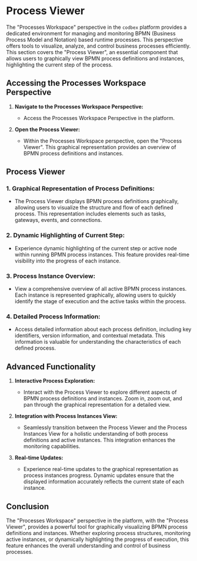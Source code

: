 # Process Viewer

The "Processes Workspace" perspective in the `codbex` platform provides a dedicated environment for managing and monitoring BPMN (Business Process Model and Notation) based runtime processes. This perspective offers tools to visualize, analyze, and control business processes efficiently. This section covers the "Process Viewer", an essential component that allows users to graphically view BPMN process definitions and instances, highlighting the current step of the process.

## Accessing the Processes Workspace Perspective

1. **Navigate to the Processes Workspace Perspective:**
   - Access the Processes Workspace Perspective in the platform.

2. **Open the Process Viewer:**
   - Within the Processes Workspace perspective, open the "Process Viewer". This graphical representation provides an overview of BPMN process definitions and instances.

## Process Viewer

### 1. **Graphical Representation of Process Definitions:**
   - The Process Viewer displays BPMN process definitions graphically, allowing users to visualize the structure and flow of each defined process. This representation includes elements such as tasks, gateways, events, and connections.

### 2. **Dynamic Highlighting of Current Step:**
   - Experience dynamic highlighting of the current step or active node within running BPMN process instances. This feature provides real-time visibility into the progress of each instance.

### 3. **Process Instance Overview:**
   - View a comprehensive overview of all active BPMN process instances. Each instance is represented graphically, allowing users to quickly identify the stage of execution and the active tasks within the process.

### 4. **Detailed Process Information:**
   - Access detailed information about each process definition, including key identifiers, version information, and contextual metadata. This information is valuable for understanding the characteristics of each defined process.

## Advanced Functionality

1. **Interactive Process Exploration:**
   - Interact with the Process Viewer to explore different aspects of BPMN process definitions and instances. Zoom in, zoom out, and pan through the graphical representation for a detailed view.

2. **Integration with Process Instances View:**
   - Seamlessly transition between the Process Viewer and the Process Instances View for a holistic understanding of both process definitions and active instances. This integration enhances the monitoring capabilities.

3. **Real-time Updates:**
   - Experience real-time updates to the graphical representation as process instances progress. Dynamic updates ensure that the displayed information accurately reflects the current state of each instance.

## Conclusion

The "Processes Workspace" perspective in the platform, with the "Process Viewer", provides a powerful tool for graphically visualizing BPMN process definitions and instances. Whether exploring process structures, monitoring active instances, or dynamically highlighting the progress of execution, this feature enhances the overall understanding and control of business processes.
